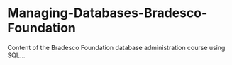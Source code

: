 # Managing-Databases-Bradesco-Foundation
Content of the Bradesco Foundation database administration course using SQL...

